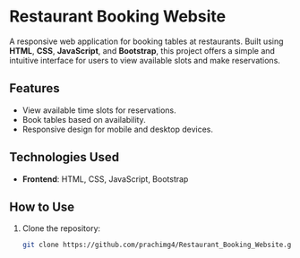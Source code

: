 # Restaurant Booking Website

A responsive web application for booking tables at restaurants. Built using **HTML**, **CSS**, **JavaScript**, and **Bootstrap**, this project offers a simple and intuitive interface for users to view available slots and make reservations.

## Features
- View available time slots for reservations.
- Book tables based on availability.
- Responsive design for mobile and desktop devices.

## Technologies Used
- **Frontend**: HTML, CSS, JavaScript, Bootstrap

## How to Use
1. Clone the repository:
   ```bash
   git clone https://github.com/prachimg4/Restaurant_Booking_Website.git
